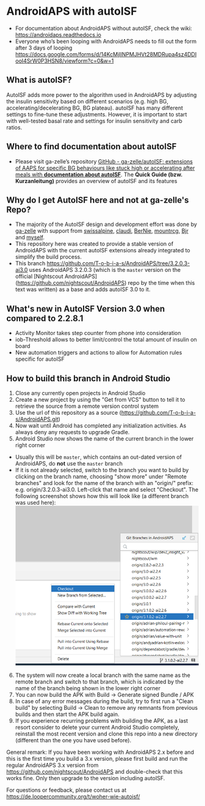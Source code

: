 # AndroidAPS with autoISF
* For documentation about AndroidAPS without autoISF, check the wiki: https://androidaps.readthedocs.io
* Everyone who’s been looping with AndroidAPS needs to fill out the form after 3 days of looping  https://docs.google.com/forms/d/14KcMjlINPMJHVt28MDRupa4sz4DDIooI4SrW0P3HSN8/viewform?c=0&w=1

## What is autoISF?
AutoISF adds more power to the algorithm used in AndroidAPS by adjusting the insulin sensitivity based on different scenarios (e.g. high BG,
accelerating/decelerating BG, BG plateau). autoISF has many different settings to fine-tune these adjustments.
However, it is important to start with well-tested basal rate and settings for insulin sensitivity and carb ratios.

## Where to find documentation about autoISF
* Please visit ga-zelle’s repository [GitHub - ga-zelle/autoISF: extensions of AAPS for specific BG behaviours
  like stuck high or accelerating after meals with **documentation about autoISF**](https://github.com/ga-zelle/autoISF).
  The **Quick Guide (bzw. Kurzanleitung)** provides an overview of autoISF and its features

## Why do I get AutoISF here and not at ga-zelle's Repo?
* The majority of the AutoISF design and development effort was done by [ga-zelle](https://github.com/ga-zelle) with support from
  [swissalpine](https://github.com/swissalpine), [claudi](https://github.com/lutzlukesch),
  [BerNie](https://github.com/bherpichb), [mountrcg](https://github.com/mountrcg), 
  [Bjr](https://github.com/blaqone) and [myself](https://github.com/T-o-b-i-a-s).
* This repository here was created to provide a stable version of AndroidAPS with the current autoISF extensions
  already integrated to simplify the build process.
* This branch https://github.com/T-o-b-i-a-s/AndroidAPS/tree/3.2.0.3-ai3.0 uses
  AndroidAPS 3.2.0.3 (which is the `master` version on the official [Nightscout AndroidAPS]
  (https://github.com/nightscout/AndroidAPS)
  repo by the time when this text was written) as a base and adds autoISF 3.0 to it.

## What's new in AutoISF Version 3.0 when compared to 2.2.8.1
* Activity Monitor takes step counter from phone into consideration
* iob-Threshold allows to better limit/control the total amount of insulin on board
* New automation triggers and actions to allow for Automation rules specific for autoISF

## How to build this branch in Android Studio
1. Close any currently open projects in Android Studio
2. Create a new project by using the "Get from VCS" button to tell it to retrieve the source from a remote version control system
3. Use the url of this repository as a source (https://github.com/T-o-b-i-a-s/AndroidAPS.git)
4. Now wait until Android has completed any initialization activities. As always deny any requests to upgrade Gradle.
5. Android Studio now shows the name of the current branch in the lower right corner
  * Usually this will be `master`, which contains an out-dated version of AndroidAPS, do **not** use the `master` branch
  * If it is not already selected, switch to the branch you want to build by clicking on the branch name,
    choosing "show more" under "Remote branches" and look for the name of
    the branch with an "origin/" prefix: e.g. origin/3.2.0.3-ai3.0. Left-click that name and
    select "Checkout". The following screenshot shows how this will look like (a different branch was used here):
    ![Branch selection](Branch_selection_sample.png)
6. The system will now create a local branch with the same name as the remote branch and switch to that branch, which is indicated by the name of
   the branch being shown in the lower right corner
7. You can now build the APK with Build -> Generate signed Bundle / APK
8. In case of any error messages during the build, try to first run a "Clean build" by selecting
   Build -> Clean to remove any remnants from previous builds and then start the APK build again.
9. If you experience recurring problems with building the APK, as a last resort consider to 
   delete your current Android Studio completely, reinstall the most recent version and clone 
   this repo into a new directory (different than the one you have used before). 

General remark:
If you have been working with AndroidAPS 2.x before and this is the first time you build a 3.x version,
please first build and run the regular AndroidAPS 3.x version from
https://github.com/nightscout/AndroidAPS and double-check that this works fine.
Only then upgrade to the version including autoISF.

For questions or feedback, please contact us at https://de.loopercommunity.org/t/woher-wie-autoisf/
